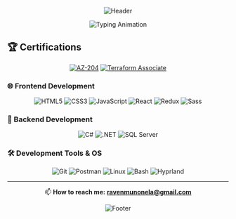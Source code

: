 <div align="center">

![Header](https://capsule-render.vercel.app/api?type=waving&color=0:4c1d95,50:7c3aed,100:a855f7&height=300&section=header&text=Ndivhuwo%20Lodrick%20Munonela&fontSize=50&fontColor=ffffff&animation=fadeIn&fontAlignY=38&desc=Passionate%20Full%20Stack%20Developer%&descAlignY=51&descAlign=62)

<img src="https://readme-typing-svg.herokuapp.com?font=JetBrains+Mono&weight=600&size=25&pause=1000&color=A855F7&center=true&vCenter=true&width=600&lines=Azure+Certified+Developer;Certified+Terraform+Associate;Full+Stack+Developer;Linux+%26+Enthusiast" alt="Typing Animation" />

</div>

## 🏆 Certifications

<div align="center">

[![AZ-204](https://img.shields.io/badge/Microsoft-AZ--204-0078D4?style=for-the-badge&logo=microsoft-azure&logoColor=white)](https://docs.microsoft.com/en-us/learn/certifications/azure-developer/)
[![Terraform Associate](https://img.shields.io/badge/HashiCorp-Terraform%20Associate-623CE4?style=for-the-badge&logo=terraform&logoColor=white)](https://www.hashicorp.com/certification/terraform-associate)

</div>

### 🌐 Frontend Development
<div align="center">

![HTML5](https://img.shields.io/badge/HTML5-E34F26?style=for-the-badge&logo=html5&logoColor=white)
![CSS3](https://img.shields.io/badge/CSS3-1572B6?style=for-the-badge&logo=css3&logoColor=white)
![JavaScript](https://img.shields.io/badge/JavaScript-F7DF1E?style=for-the-badge&logo=javascript&logoColor=black)
![React](https://img.shields.io/badge/React-20232A?style=for-the-badge&logo=react&logoColor=61DAFB)
![Redux](https://img.shields.io/badge/Redux-593D88?style=for-the-badge&logo=redux&logoColor=white)
![Sass](https://img.shields.io/badge/Sass-CC6699?style=for-the-badge&logo=sass&logoColor=white)

</div>

### 🔧 Backend Development
<div align="center">

![C#](https://img.shields.io/badge/C%23-239120?style=for-the-badge&logo=c-sharp&logoColor=white)
![.NET](https://img.shields.io/badge/.NET-5C2D91?style=for-the-badge&logo=.net&logoColor=white)
![SQL Server](https://img.shields.io/badge/Microsoft%20SQL%20Server-CC2927?style=for-the-badge&logo=microsoft%20sql%20server&logoColor=white)

</div>

### 🛠️ Development Tools & OS
<div align="center">

![Git](https://img.shields.io/badge/Git-F05032?style=for-the-badge&logo=git&logoColor=white)
![Postman](https://img.shields.io/badge/Postman-FF6C37?style=for-the-badge&logo=postman&logoColor=white)
![Linux](https://img.shields.io/badge/Linux-FCC624?style=for-the-badge&logo=linux&logoColor=black)
![Bash](https://img.shields.io/badge/Bash-4EAA25?style=for-the-badge&logo=gnu-bash&logoColor=white)
![Hyprland](https://img.shields.io/badge/Hyprland-58E1FF?style=for-the-badge&logo=wayland&logoColor=black)

</div>

---

<div align="center">

📫 **How to reach me:** **ravenmunonela@gmail.com**

![Footer](https://capsule-render.vercel.app/api?type=waving&color=0:a855f7,50:7c3aed,100:4c1d95&height=120&section=footer)

</div>
